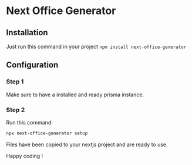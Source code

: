 # Next Office Generator

## Installation
Just run this command in your project `npm install next-office-generator`

## Configuration
### Step 1
Make sure to have a installed and ready prisma instance.

### Step 2
Run this command: 
```bash
npx next-office-generator setup
```

Files have been copied to your nextjs project and are ready to use.

Happy coding !
